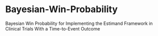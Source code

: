 # Bayesian-Win-Probability
Bayesian Win Probability for Implementing the Estimand Framework in Clinical Trials With a Time-to-Event Outcome
